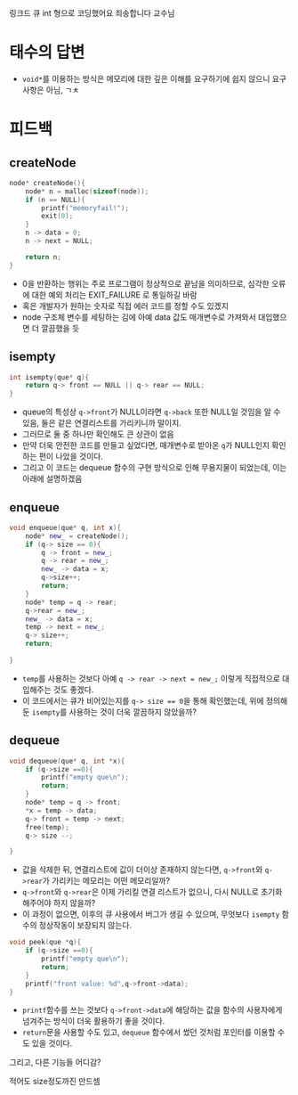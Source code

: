 링크드 큐 int 형으로 코딩했어요 
죄송합니다 교수님


# 태수의 답변

- `void*`를 이용하는 방식은 메모리에 대한 깊은 이해를 요구하기에 쉽지 않으니 요구사항은 아님, ㄱㅊ


# 피드백

## createNode
```c++
node* createNode(){
    node* n = malloc(sizeof(node));
    if (n == NULL){
        printf("memoryfail!");
        exit(0);  
    }
    n -> data = 0; 
    n -> next = NULL;

    return n;
}
```
- 0을 반환하는 행위는 주로 프로그램이 정상적으로 끝남을 의미하므로, 심각한 오류에 대한 예외 처리는 EXIT_FAILURE 로 통일하길 바람
- 혹은 개발자가 원하는 숫자로 직접 에러 코드를 정할 수도 있겠지 
- node 구조체 변수를 세팅하는 김에 아예 data 값도 매개변수로 가져와서 대입했으면 더 깔끔했을 듯 



## isempty
```c++
int isempty(que* q){
    return q-> front == NULL || q-> rear == NULL;
}
```

- queue의 특성상 `q->front`가 NULL이라면 `q->back` 또한 NULL일 것임을 알 수 있음, 둘은 같은 연결리스트를 가리키니까 말이지.
- 그러므로 둘 중 하나만 확인해도 큰 상관이 없음
- 만약 더욱 안전한 코드를 만들고 싶었다면, 매개변수로 받아온 `q`가 NULL인지 확인하는 편이 나았을 것이다. 
- 그리고 이 코드는 dequeue 함수의 구현 방식으로 인해 무용지물이 되었는데, 이는 아래에 설명하겠음


## enqueue

```c++
void enqueue(que* q, int x){
    node* new_ = createNode();
    if (q-> size == 0){
        q -> front = new_;
        q -> rear = new_;
        new_ -> data = x;
        q->size++;
        return;
    }
    node* temp = q -> rear;
    q->rear = new_;
    new_ -> data = x;
    temp -> next = new_;
    q-> size++;
    return;
    
}
```

- `temp`를 사용하는 것보다 아예 `q -> rear -> next = new_;` 이렇게 직접적으로 대입해주는 것도 좋겠다.
- 이 코드에서는 큐가 비어있는지를 `q-> size == 0`을 통해 확인했는데, 위에 정의해 둔 `isempty`를 사용하는 것이 더욱 깔끔하지 않았을까?



## dequeue

```c++
void dequeue(que* q, int *x){
    if (q->size ==0){
        printf("empty que\n");
        return;
    }
    node* temp = q -> front;
    *x = temp -> data;
    q-> front = temp -> next;
    free(temp);
    q-> size --;

}
```

- 값을 삭제한 뒤, 연결리스트에 값이 더이상 존재하지 않는다면, `q->front`와 `q->rear`가 가리키는 메모리는 어떤 메모리일까?
- `q->front`와 `q->rear`은 이제 가리킬 연결 리스트가 없으니, 다시 NULL로 초기화 해주어야 하지 않을까?
- 이 과정이 없으면, 이후의 큐 사용에서 버그가 생길 수 있으며, 무엇보다 `isempty` 함수의 정상작동이 보장되지 않는다.


```c++
void peek(que *q){
    if (q->size ==0){
        printf("empty que\n");
        return;
    }
    printf("front value: %d",q->front->data);
}
```

- `printf`함수를 쓰는 것보다 `q->front->data`에 해당하는 값을 함수의 사용자에게 넘겨주는 방식이 더욱 활용하기 좋을 것이다.
- `return`문을 사용할 수도 있고, `dequeue` 함수에서 썼던 것처럼 포인터를 이용할 수도 있을 것이다.



그리고, 다른 기능들 어디감?

적어도 size정도까진 만드셈







